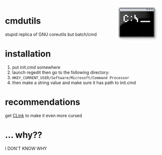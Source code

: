 <img align="right" src="./cmd.png" width="128">

# cmdutils
stupid replica of GNU coreutils but batch/cmd
  
# installation
1. put init.cmd somewhere  
2. launch regedit then go to the following directory:  
3. `HKEY_CURRENT_USER/Software/Microsoft/Command Processor`  
4. then make a string value and make sure it has path to init.cmd
  
# recommendations
get [CLink](http://mridgers.github.io/clink/) to make it even more cursed

# ... why??
I DON'T KNOW WHY
